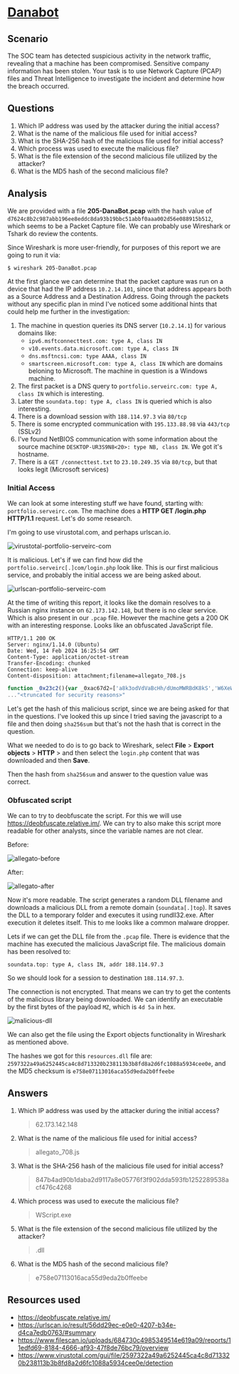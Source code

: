 # [Danabot](https://cyberdefenders.org/blueteam-ctf-challenges/danabot/)

## Scenario

The SOC team has detected suspicious activity in the network traffic, revealing that a machine has been compromised. Sensitive company information has been stolen. Your task is to use Network Capture (PCAP) files and Threat Intelligence to investigate the incident and determine how the breach occurred.

## Questions

1. Which IP address was used by the attacker during the initial access?
1. What is the name of the malicious file used for initial access?
1. What is the SHA-256 hash of the malicious file used for initial access?
1. Which process was used to execute the malicious file?
1. What is the file extension of the second malicious file utilized by the attacker?
1. What is the MD5 hash of the second malicious file?

## Analysis

We are provided with a file **205-DanaBot.pcap** with the hash value of `d7624c8b2c987abb196ee8eddc8da93b19bbc51abbf0aaa002d56e088915b512`, which seems to be a Packet Capture file. We can probably use Wireshark or Tshark do review the contents.

Since Wireshark is more user-friendly, for purposes of this report we are going to run it via: 
```
$ wireshark 205-DanaBot.pcap
``` 

At the first glance we can determine that the packet capture was run on a device that had the IP address `10.2.14.101`, since that address appears both as a Source Address and a Destination Address. Going through the packets without any specific plan in mind I've noticed some additional hints that could help me further in the investigation:

1. The machine in question queries its DNS server (`10.2.14.1`) for various domains like:
    * `ipv6.msftconnecttest.com: type A, class IN`
    * `v10.events.data.microsoft.com: type A, class IN`
    * `dns.msftncsi.com: type AAAA, class IN`
    * `smartscreen.microsoft.com: type A, class IN`
    which are domains beloning to Microsoft. The machine in question is a Windows machine.
1. The first packet is a DNS query to `portfolio.serveirc.com: type A, class IN` which is interesting.
1. Later the `soundata.top: type A, class IN` is queried which is also interesting.
1. There is a download session with `188.114.97.3` via `80/tcp`
1. There is some encrypted communication with `195.133.88.98` via `443/tcp` (SSLv2)
1. I've found NetBIOS communication with some information about the source machine `DESKTOP-UR3S9N8<20>: type NB, class IN`. We got it's hostname.
1. There is a `GET /connecttest.txt` to `23.10.249.35` via `80/tcp`, but that looks legit (Microsoft services)

### Initial Access

We can look at some interesting stuff we have found, starting with: `portfolio.serveirc.com`. The machine does a **HTTP GET /login.php HTTP/1.1** request. Let's do some research.

I'm going to use virustotal.com, and perhaps urlscan.io.

![virustotal-portfolio-serveirc-com](image.png)

It is malicious. Let's if we can find how did the `portfolio.serveirc[.]com/login.php` look like. This is our first malicious service, and probably the initial access we are being asked about.

![urlscan-portfolio-serveirc-com](image-1.png)

At the time of writing this report, it looks like the domain resolves to a Russian nginx instance on `62.173.142.148`, but there is no clear service. Which is also present in our `.pcap` file. However the machine gets a 200 OK with an interesting response. Looks like an obfuscated JavaScript file.
```http
HTTP/1.1 200 OK
Server: nginx/1.14.0 (Ubuntu)
Date: Wed, 14 Feb 2024 16:25:54 GMT
Content-Type: application/octet-stream
Transfer-Encoding: chunked
Connection: keep-alive
Content-disposition: attachment;filename=allegato_708.js
```
```js
function _0x23c2(){var _0xac67d2=['a8k3odVdVaBcHh/dUmoMWRBdK8kS','W6XeW43cPJWvWQ/cGhykW5FcQ3O','WOa1eupdOSkXWROVjCoMbLldTNq','WQWlk2mA','j8ocW6xcJ0hdNCoJW4RcPsRdVmo6kW','pmk+dmk5W6qEW67dOMi','ECo8WPZdNmojb37dQSoLe8kIja','tm'
..."<truncated for security reasons>"
```

Let's get the hash of this malicious script, since we are being asked for that in the questions. I've looked this up since I tried saving the javascript to a file and then doing `sha256sum` but that's not the hash that is correct in the question. 

What we needed to do is to go back to Wireshark, select **File** > **Export objects** > **HTTP** > and then select the `login.php` content that was downloaded and then **Save**.

Then the hash from `sha256sum` and answer to the question value was correct.

### Obfuscated script

We can to try to deobfuscate the script. For this we will use https://deobfuscate.relative.im/. We can try to also make this script more readable for other analysts, since the variable names are not clear.

Before:

![allegato-before](image-2.png)

After:

![allegato-after](image-3.png)

Now it's more readable. The script generates a random DLL filename and downloads a malicious DLL from a remote domain (`soundata[.]top`). It saves the DLL to a temporary folder and executes it using rundll32.exe. After execution it deletes itself. This to me looks like a common malware dropper.

Lets if we can get the DLL file from the `.pcap` file. There is evidence that the machine has executed the malicious JavaScript file. The malicious domain has been resolved to:
```
soundata.top: type A, class IN, addr 188.114.97.3
```

So we should look for a session to destination `188.114.97.3`. 

The connection is not encrypted. That means we can try to get the contents of the malicious library being downloaded. We can identify an executable by the first bytes of the payload `MZ`, which is `4d 5a` in hex.

![malicious-dll](image-4.png)

We can also get the file using the Export objects functionality in Wireshark as mentioned above.

The hashes we got for this `resources.dll` file are: `2597322a49a6252445ca4c8d713320b238113b3b8fd8a2d6fc1088a5934cee0e`, and the MD5 checksum is `e758e07113016aca55d9eda2b0ffeebe`


## Answers

1. Which IP address was used by the attacker during the initial access?
    > 62.173.142.148
1. What is the name of the malicious file used for initial access?
    > allegato_708.js
1. What is the SHA-256 hash of the malicious file used for initial access?
    > 847b4ad90b1daba2d9117a8e05776f3f902dda593fb1252289538acf476c4268
1. Which process was used to execute the malicious file?
    > WScript.exe
1. What is the file extension of the second malicious file utilized by the attacker?
    > .dll
1. What is the MD5 hash of the second malicious file?
    > e758e07113016aca55d9eda2b0ffeebe

## Resources used

* https://deobfuscate.relative.im/
* https://urlscan.io/result/56dd29ec-e0e0-4207-b34e-d4ca7edb0763/#summary
* https://www.filescan.io/uploads/684730c4985349514e619a09/reports/11edfd69-8184-4666-af93-47f8de76bc79/overview
* https://www.virustotal.com/gui/file/2597322a49a6252445ca4c8d713320b238113b3b8fd8a2d6fc1088a5934cee0e/detection